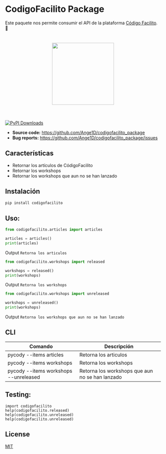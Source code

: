 # CodigoFacilito Package

Este paquete nos permite consumir el API de la plataforma [Código Facilito](https://codigofacilito.com/). 🐍

<h1 align="center">
<img src="https://codigofacilito.com/assets/bootcamps/preventa/cody-68f959121284c893ffca099008f2fe4c99c33f332d1de5f040250e59c489b68d.png" width="200">
</h1><br>

[![PyPI Downloads](https://img.shields.io/pypi/dm/codigofacilito.svg?label=PyPI%20downloads)](https://pypi.org/project/codigofacilito/)


- **Source code:** https://github.com/Ange1D/codigofacilito_package
- **Bug reports:** https://github.com/Ange1D/codigofacilito_package/issues

## Características

- Retornar los artículos de CódigoFacilito
- Retornar los workshops
- Retornar los workshops que aun no se han lanzado


## Instalación
```sh
pip install codigofacilito
```

## Uso:
```python
from codigofacilito.articles import articles

articles = articles()
print(articles)
```
Output `Retorna los articulos`

```python
from codigofacilito.workshops import released

workshops = released()
print(workshops)
```
Output `Retorna los workshops`

```python
from codigofacilito.workshops import unreleased

workshops = unreleased()
print(workshops)
```
Output `Retorna los workshops que aun no se han lanzado`

## CLI

| Comando | Descripción | 
| ------------------------ | ------------------------ | 
| pycody --items articles | Retorna los articulos |
| pycody --items workshops | Retorna los workshops |
| pycody --items workshops --unreleased | Retorna los workshops que aun no se han lanzado|



## Testing:
    import codigofacilito
    help(codigofacilito.released)
    help(codigofacilito.unreleased)
    help(codigofacilito.unreleased)

## License

[MIT](https://github.com/Ange1D/codigofacilito_package/blob/master/LICENSE.txt)
